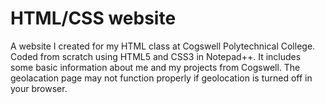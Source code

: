 # HTML/CSS website

A website I created for my HTML class at Cogswell Polytechnical College. Coded from scratch using HTML5 and CSS3 in Notepad++.
It includes some basic information about me and my projects from Cogswell. 
The geolacation page may not function properly if geolocation is turned off in your browser. 
